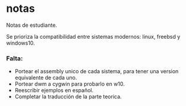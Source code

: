 # notas
Notas de estudiante.

Se prioriza la compatibilidad entre sistemas modernos: linux, freebsd y windows10.

### Falta:
* Portear el assembly unico de cada sistema, para tener una version equivalente de cada uno.
* Portear dwm a cygwin para probarlo en w10.
* Reescribir ejemplos en español.
* Completar la traducción de la parte teorica.
